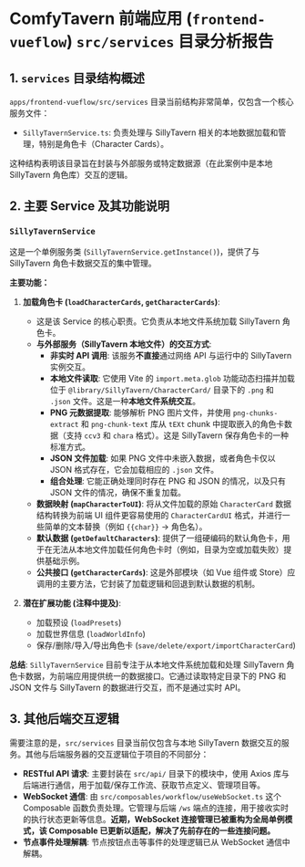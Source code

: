 # ComfyTavern 前端应用 (`frontend-vueflow`) `src/services` 目录分析报告

## 1. `services` 目录结构概述

`apps/frontend-vueflow/src/services` 目录当前结构非常简单，仅包含一个核心服务文件：

-   `SillyTavernService.ts`: 负责处理与 SillyTavern 相关的本地数据加载和管理，特别是角色卡（Character Cards）。

这种结构表明该目录旨在封装与外部服务或特定数据源（在此案例中是本地 SillyTavern 角色库）交互的逻辑。

## 2. 主要 Service 及其功能说明

### `SillyTavernService`

这是一个单例服务类 (`SillyTavernService.getInstance()`)，提供了与 SillyTavern 角色卡数据交互的集中管理。

**主要功能：**

1.  **加载角色卡 (`loadCharacterCards`, `getCharacterCards`)**:
    *   这是该 Service 的核心职责。它负责从本地文件系统加载 SillyTavern 角色卡。
    *   **与外部服务（SillyTavern 本地文件）的交互方式**:
        *   **非实时 API 调用**: 该服务**不直接**通过网络 API 与运行中的 SillyTavern 实例交互。
        *   **本地文件读取**: 它使用 Vite 的 `import.meta.glob` 功能动态扫描并加载位于 `@library/SillyTavern/CharacterCard/` 目录下的 `.png` 和 `.json` 文件。这是一种**本地文件系统交互**。
        *   **PNG 元数据提取**: 能够解析 PNG 图片文件，并使用 `png-chunks-extract` 和 `png-chunk-text` 库从 `tEXt` chunk 中提取嵌入的角色卡数据（支持 `ccv3` 和 `chara` 格式）。这是 SillyTavern 保存角色卡的一种标准方式。
        *   **JSON 文件加载**: 如果 PNG 文件中未嵌入数据，或者角色卡仅以 JSON 格式存在，它会加载相应的 `.json` 文件。
        *   **组合处理**: 它能正确处理同时存在 PNG 和 JSON 的情况，以及只有 JSON 文件的情况，确保不重复加载。
    *   **数据映射 (`mapCharacterToUI`)**: 将从文件加载的原始 `CharacterCard` 数据结构转换为前端 UI 组件更容易使用的 `CharacterCardUI` 格式，并进行一些简单的文本替换（例如 `{{char}}` -> 角色名）。
    *   **默认数据 (`getDefaultCharacters`)**: 提供了一组硬编码的默认角色卡，用于在无法从本地文件加载任何角色卡时（例如，目录为空或加载失败）提供基础示例。
    *   **公共接口 (`getCharacterCards`)**: 这是外部模块（如 Vue 组件或 Store）应调用的主要方法，它封装了加载逻辑和回退到默认数据的机制。

2.  **潜在扩展功能 (注释中提及)**:
    *   加载预设 (`loadPresets`)
    *   加载世界信息 (`loadWorldInfo`)
    *   保存/删除/导入/导出角色卡 (`save/delete/export/importCharacterCard`)

**总结**: `SillyTavernService` 目前专注于从本地文件系统加载和处理 SillyTavern 角色卡数据，为前端应用提供统一的数据接口。它通过读取特定目录下的 PNG 和 JSON 文件与 SillyTavern 的数据进行交互，而不是通过实时 API。

## 3. 其他后端交互逻辑

需要注意的是，`src/services` 目录当前仅包含与本地 SillyTavern 数据交互的服务。其他与后端服务器的交互逻辑位于项目的不同部分：

*   **RESTful API 请求**: 主要封装在 `src/api/` 目录下的模块中，使用 Axios 库与后端进行通信，用于加载/保存工作流、获取节点定义、管理项目等。
*   **WebSocket 通信**: 由 `src/composables/workflow/useWebSocket.ts` 这个 Composable 函数负责处理。它管理与后端 `/ws` 端点的连接，用于接收实时的执行状态更新等信息。**近期，WebSocket 连接管理已被重构为全局单例模式，该 Composable 已更新以适配，解决了先前存在的一些连接问题。**
*   **节点事件处理解耦**: 节点按钮点击等事件的处理逻辑已从 WebSocket 通信中解耦。